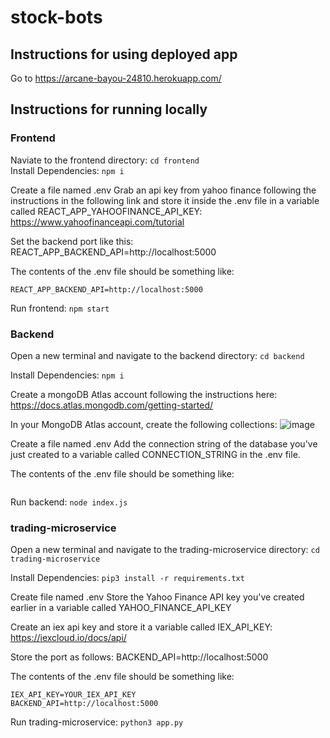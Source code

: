 # stock-bots

## Instructions for using deployed app
Go to https://arcane-bayou-24810.herokuapp.com/

## Instructions for running locally

### Frontend
Naviate to the frontend directory: ```cd frontend```   
Install Dependencies: ```npm i```  

Create a file named .env
Grab an api key from yahoo finance following the instructions in the following link and store it inside the .env file in a variable called REACT_APP_YAHOOFINANCE_API_KEY: https://www.yahoofinanceapi.com/tutorial 

Set the backend port like this: REACT_APP_BACKEND_API=http://localhost:5000 

The contents of the .env file should be something like:
```REACT_APP_YAHOOFINANCE_API_KEY=ENTER_YOUR_API_KEY_HERE
REACT_APP_BACKEND_API=http://localhost:5000
``` 

Run frontend: ```npm start```

### Backend
Open a new terminal and navigate to the backend directory: ```cd backend```  

Install Dependencies: ```npm i```  

Create a mongoDB Atlas account following the instructions here: https://docs.atlas.mongodb.com/getting-started/ 

In your MongoDB Atlas account, create the following collections: ![image](https://user-images.githubusercontent.com/44158788/145899535-435a15f9-2614-486a-8de0-970435001858.png)

Create a file named .env 
Add the connection string of the database you've just created to a variable called CONNECTION_STRING in the .env file. 

The contents of the .env file should be something like: 
```CONNECTION_STRING = YOUR_MONGO_DB_CONNECTION_STRING
```

Run backend: ```node index.js```

### trading-microservice
Open a new terminal and navigate to the trading-microservice directory: ```cd trading-microservice```  

Install Dependencies: ```pip3 install -r requirements.txt``` 

Create file named .env
Store the Yahoo Finance API key you've created earlier in a variable called YAHOO_FINANCE_API_KEY 

Create an iex api key and store it a variable called IEX_API_KEY: https://iexcloud.io/docs/api/  

Store the port as follows: BACKEND_API=http://localhost:5000 

The contents of the .env file should be something like: 
```YAHOO_FINANCE_API_KEY=YOUR_YAHOO_FINANCE_API_KEY 
IEX_API_KEY=YOUR_IEX_API_KEY 
BACKEND_API=http://localhost:5000
```

Run trading-microservice: ```python3 app.py```  
